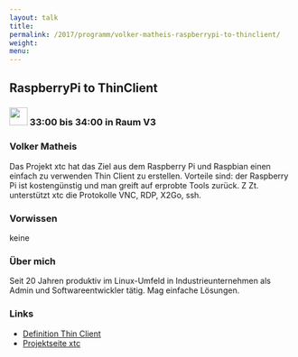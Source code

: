```yaml
---
layout: talk
title:
permalink: /2017/programm/volker-matheis-raspberrypi-to-thinclient/
weight:
menu:
---
```

## RaspberryPi to ThinClient

### <img height = "32" src="../../../images/lightning.svg"> 33:00 bis 34:00 in Raum V3

### Volker Matheis

Das Projekt xtc hat das Ziel aus dem Raspberry Pi und Raspbian einen einfach zu verwenden Thin Client zu erstellen. Vorteile sind: der Raspberry Pi ist kostengünstig und man greift auf erprobte Tools zurück. Z Zt. unterstützt xtc die Protokolle VNC, RDP, X2Go, ssh. 

### Vorwissen

keine

### Über mich

Seit 20 Jahren produktiv im Linux-Umfeld in Industrieunternehmen als Admin und Softwareentwickler tätig. Mag einfache Lösungen.

### Links

- <a href="https://de.wikipedia.org/wiki/Thin_Client" target="_blank">Definition Thin Client</a>
- <a href="www.vmfree.org" target="_blank">Projektseite xtc</a>
